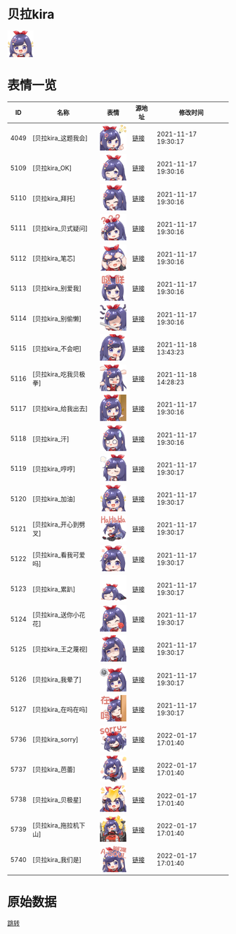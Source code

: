 # 贝拉kira

<img src="./cover.png" height="60" alt="cover" />

# 表情一览

|ID|名称|表情|源地址|修改时间|
|----|----|----|----|----|
|4049|[贝拉kira_这题我会]|<img src="./pic/004049_%5B贝拉kira_这题我会%5D.png" height="60" alt="这题我会"/>|[链接](http://i0.hdslb.com/bfs/emote/3bf183525aa83c27d0f0fd0d706333ce6270ae59.png)|2021-11-17 19:30:17|
|5109|[贝拉kira_OK]|<img src="./pic/005109_%5B贝拉kira_OK%5D.png" height="60" alt="OK"/>|[链接](http://i0.hdslb.com/bfs/emote/9f6437e2bf1c386160d1d7c6820938339713b960.png)|2021-11-17 19:30:16|
|5110|[贝拉kira_拜托]|<img src="./pic/005110_%5B贝拉kira_拜托%5D.png" height="60" alt="拜托"/>|[链接](http://i0.hdslb.com/bfs/emote/d25f05cb5e48ddc1efd1c81dd600d6545531eb9f.png)|2021-11-17 19:30:16|
|5111|[贝拉kira_贝式疑问]|<img src="./pic/005111_%5B贝拉kira_贝式疑问%5D.png" height="60" alt="贝式疑问"/>|[链接](http://i0.hdslb.com/bfs/emote/d7dcfb3a234a9dec0fd9a6845f631606ae6bdf6d.png)|2021-11-17 19:30:16|
|5112|[贝拉kira_笔芯]|<img src="./pic/005112_%5B贝拉kira_笔芯%5D.png" height="60" alt="笔芯"/>|[链接](http://i0.hdslb.com/bfs/emote/3cbc05078eee45c0861ce37e63092e379ae93d57.png)|2021-11-17 19:30:16|
|5113|[贝拉kira_别爱我]|<img src="./pic/005113_%5B贝拉kira_别爱我%5D.png" height="60" alt="别爱我"/>|[链接](http://i0.hdslb.com/bfs/emote/ff0b0d077f57d8d42abff3636d2b9d8cbde45e32.png)|2021-11-17 19:30:16|
|5114|[贝拉kira_别偷懒]|<img src="./pic/005114_%5B贝拉kira_别偷懒%5D.png" height="60" alt="别偷懒"/>|[链接](http://i0.hdslb.com/bfs/emote/4b30d06d1074d4b033b20af1f6e50991ed35d370.png)|2021-11-17 19:30:16|
|5115|[贝拉kira_不会吧]|<img src="./pic/005115_%5B贝拉kira_不会吧%5D.png" height="60" alt="不会吧"/>|[链接](http://i0.hdslb.com/bfs/emote/ed1a82e99faf7c1b5f67de3f61fd3c578798f833.png)|2021-11-18 13:43:23|
|5116|[贝拉kira_吃我贝极拳]|<img src="./pic/005116_%5B贝拉kira_吃我贝极拳%5D.png" height="60" alt="吃我贝极拳"/>|[链接](http://i0.hdslb.com/bfs/emote/36a1633caee0febe73f5956c5b1e18cec3a558b1.png)|2021-11-18 14:28:23|
|5117|[贝拉kira_给我出去]|<img src="./pic/005117_%5B贝拉kira_给我出去%5D.png" height="60" alt="给我出去"/>|[链接](http://i0.hdslb.com/bfs/emote/3f35ab86df351494234eeaf37b2b9245cdd74bb9.png)|2021-11-17 19:30:16|
|5118|[贝拉kira_汗]|<img src="./pic/005118_%5B贝拉kira_汗%5D.png" height="60" alt="汗"/>|[链接](http://i0.hdslb.com/bfs/emote/ce72a1f2daf8ce37f4ce016817e90828082a150d.png)|2021-11-17 19:30:16|
|5119|[贝拉kira_哼哼]|<img src="./pic/005119_%5B贝拉kira_哼哼%5D.png" height="60" alt="哼哼"/>|[链接](http://i0.hdslb.com/bfs/emote/f9705395dc3536db243e4a4ffde66442e8440817.png)|2021-11-17 19:30:17|
|5120|[贝拉kira_加油]|<img src="./pic/005120_%5B贝拉kira_加油%5D.png" height="60" alt="加油"/>|[链接](http://i0.hdslb.com/bfs/emote/eda63a6172a2b4b3fc753e609d32cd63a5ac2761.png)|2021-11-17 19:30:17|
|5121|[贝拉kira_开心到劈叉]|<img src="./pic/005121_%5B贝拉kira_开心到劈叉%5D.png" height="60" alt="开心到劈叉"/>|[链接](http://i0.hdslb.com/bfs/emote/e0ba7e59a46f52ba4a148c160fecb7c5d13c51dc.png)|2021-11-17 19:30:17|
|5122|[贝拉kira_看我可爱吗]|<img src="./pic/005122_%5B贝拉kira_看我可爱吗%5D.png" height="60" alt="看我可爱吗"/>|[链接](http://i0.hdslb.com/bfs/emote/2aa4cc655bd9ca48ccdcb87a8223acf5a5b9f667.png)|2021-11-17 19:30:17|
|5123|[贝拉kira_累趴]|<img src="./pic/005123_%5B贝拉kira_累趴%5D.png" height="60" alt="累趴"/>|[链接](http://i0.hdslb.com/bfs/emote/57c1f3491c40a9f6bf76dcdd5aa1729e3e67d5fe.png)|2021-11-17 19:30:17|
|5124|[贝拉kira_送你小花花]|<img src="./pic/005124_%5B贝拉kira_送你小花花%5D.png" height="60" alt="送你小花花"/>|[链接](http://i0.hdslb.com/bfs/emote/3f2bef0f3f479edfa00d9a09000af3941cdc9bd7.png)|2021-11-17 19:30:17|
|5125|[贝拉kira_王之蔑视]|<img src="./pic/005125_%5B贝拉kira_王之蔑视%5D.png" height="60" alt="王之蔑视"/>|[链接](http://i0.hdslb.com/bfs/emote/3b749eb3f4c0db50258b85973c0e35af25d90e27.png)|2021-11-17 19:30:17|
|5126|[贝拉kira_我晕了]|<img src="./pic/005126_%5B贝拉kira_我晕了%5D.png" height="60" alt="我晕了"/>|[链接](http://i0.hdslb.com/bfs/emote/a480e8977b142b9e2753af967a1b6586dc64d887.png)|2021-11-17 19:30:17|
|5127|[贝拉kira_在吗在吗]|<img src="./pic/005127_%5B贝拉kira_在吗在吗%5D.png" height="60" alt="在吗在吗"/>|[链接](http://i0.hdslb.com/bfs/emote/754b452413bdf27d2e7061f8fd8637bdc18440a7.png)|2021-11-17 19:30:17|
|5736|[贝拉kira_sorry]|<img src="./pic/005736_%5B贝拉kira_sorry%5D.png" height="60" alt="sorry"/>|[链接](http://i0.hdslb.com/bfs/emote/fc250cdc655d81f573ab7c506059ec172db40a12.png)|2022-01-17 17:01:40|
|5737|[贝拉kira_芭蕾]|<img src="./pic/005737_%5B贝拉kira_芭蕾%5D.png" height="60" alt="芭蕾"/>|[链接](http://i0.hdslb.com/bfs/emote/bb27c02c0b96adefc43ad61b572e6fd34e671b24.png)|2022-01-17 17:01:40|
|5738|[贝拉kira_贝极星]|<img src="./pic/005738_%5B贝拉kira_贝极星%5D.png" height="60" alt="贝极星"/>|[链接](http://i0.hdslb.com/bfs/emote/b2b1174245840e18470e22b53ea61dd71033f690.png)|2022-01-17 17:01:40|
|5739|[贝拉kira_拖拉机下山]|<img src="./pic/005739_%5B贝拉kira_拖拉机下山%5D.png" height="60" alt="拖拉机下山"/>|[链接](http://i0.hdslb.com/bfs/emote/74cc4baea28aca5248aaeb7c23e00ec58348df28.png)|2022-01-17 17:01:40|
|5740|[贝拉kira_我们是]|<img src="./pic/005740_%5B贝拉kira_我们是%5D.png" height="60" alt="我们是"/>|[链接](http://i0.hdslb.com/bfs/emote/d1af2753dee495d35f82e4a10158b08896a75f29.png)|2022-01-17 17:01:40|

# 原始数据

[跳转](./raw.json)


